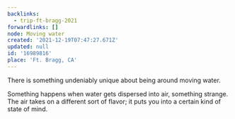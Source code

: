 ```yaml
---
backlinks:
  - trip-ft-bragg-2021
forwardlinks: []
node: Moving water
created: '2021-12-19T07:47:27.671Z'
updated: null
id: '16989816'
place: 'Ft. Bragg, CA'
---
```


There is something undeniably unique about being around moving water.

Something happens when water gets dispersed into air, something strange. The air takes on a different sort of flavor; it puts you into a certain kind of state of mind.

